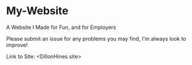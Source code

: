 # My-Website
A Website I Made for Fun, and for Employers

Please submit an issue for any problems you may find, I'm always look to improve!

Link to Site: <DillonHines.site>
